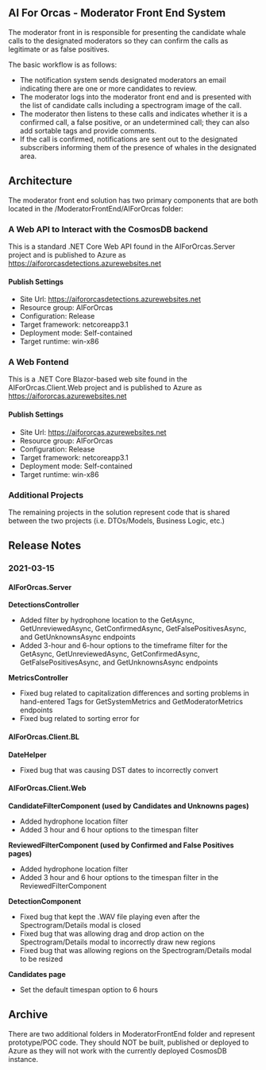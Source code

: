 ## AI For Orcas - Moderator Front End System

The moderator front in is responsible for presenting the candidate whale calls to the designated moderators so they can confirm the calls as legitimate or as false positives.

The basic workflow is as follows:
- The notification system sends designated moderators an email indicating there are one or more candidates to review.
- The moderator logs into the moderator front end and is presented with the list of candidate calls including a spectrogram image of the call.
- The moderator then listens to these calls and indicates whether it is a confirmed call, a false positive, or an undetermined call; they can also add sortable tags and provide comments.
- If the call is confirmed, notifications are sent out to the designated subscribers informing them of the presence of whales in the designated area.

## Architecture
The moderator front end solution has two primary components that are both located in the /ModeratorFrontEnd/AIForOrcas folder:

### A Web API to Interact with the CosmosDB backend
This is a standard .NET Core Web API found in the AIForOrcas.Server project and is published to Azure as https://aifororcasdetections.azurewebsites.net

#### Publish Settings
- Site Url: https://aifororcasdetections.azurewebsites.net
- Resource group: AIForOrcas
- Configuration: Release
- Target framework: netcoreapp3.1
- Deployment mode: Self-contained
- Target runtime: win-x86

### A Web Fontend
This is a .NET Core Blazor-based web site found in the AIForOrcas.Client.Web project and is published to Azure as https://aifororcas.azurewebsites.net

#### Publish Settings
- Site Url: https://aifororcas.azurewebsites.net
- Resource group: AIForOrcas
- Configuration: Release
- Target framework: netcoreapp3.1
- Deployment mode: Self-contained
- Target runtime: win-x86

### Additional Projects
The remaining projects in the solution represent code that is shared between the two projects (i.e. DTOs/Models, Business Logic, etc.)

## Release Notes

### 2021-03-15
#### AIForOrcas.Server
**DetectionsController**
- Added filter by hydrophone location to the GetAsync, GetUnreviewedAsync, GetConfirmedAsync, GetFalsePositivesAsync, and GetUnknownsAsync endpoints
- Added 3-hour and 6-hour options to the timeframe filter for the GetAsync, GetUnreviewedAsync, GetConfirmedAsync, GetFalsePositivesAsync, and GetUnknownsAsync endpoints

**MetricsController**
- Fixed bug related to capitalization differences and sorting problems in hand-entered Tags for GetSystemMetrics and GetModeratorMetrics endpoints
- Fixed bug related to sorting error for 

#### AIForOrcas.Client.BL
**DateHelper**
- Fixed bug that was causing DST dates to incorrectly convert

#### AIForOrcas.Client.Web
**CandidateFilterComponent (used by Candidates and Unknowns pages)**
- Added hydrophone location filter
- Added 3 hour and 6 hour options to the timespan filter

**ReviewedFilterComponent (used by Confirmed and False Positives pages)**
- Added hydrophone location filter
- Added 3 hour and 6 hour options to the timespan filter in the ReviewedFilterComponent 

**DetectionComponent**
- Fixed bug that kept the .WAV file playing even after the Spectrogram/Details modal is closed
- Fixed bug that was allowing drag and drop action on the Spectrogram/Details modal to incorrectly draw new regions
- Fixed bug that was allowing regions on the Spectrogram/Details modal to be resized

**Candidates page**
- Set the default timespan option to 6 hours 

## Archive
There are two additional folders in ModeratorFrontEnd folder and represent prototype/POC code. They should NOT be built, published or deployed to Azure as they will not work with the currently deployed CosmosDB instance.